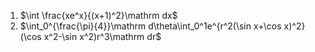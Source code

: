 1. $\int \frac{xe^x}{(x+1)^2}\mathrm dx$
2. $\int_0^{\frac{\pi}{4}}\mathrm d\theta\int_0^1e^{r^2(\sin x+\cos x)^2}(\cos x^2-\sin x^2)r^3\mathrm dr$
